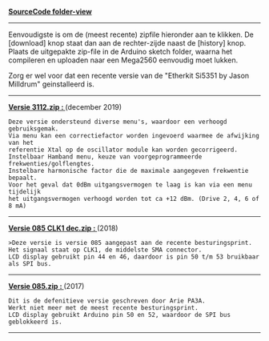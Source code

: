 <p><a href="/SourceCode"><b>SourceCode folder-view</b></a></p>
<hr>
<p>Eenvoudigste is om de (meest recente) zipfile hieronder aan te klikken. De [download] knop staat dan aan de rechter-zijde naast de [history] knop. Plaats de uitgepakte zip-file in de Arduino sketch folder, waarna het compileren en uploaden naar een Mega2560 eenvoudig moet lukken.

Zorg er wel voor dat een recente versie van de "Etherkit Si5351 by Jason Milldrum"  geinstalleerd is.
</p>
<hr>


__[**Versie 3112.zip** : ](SourceCode/Meetzender_v3112.zip)__ (december 2019)

    Deze versie ondersteund diverse menu's, waardoor een verhoogd gebruiksgemak.
    Via menu kan een correctiefactor worden ingevoerd waarmee de afwijking van het 
    referentie Xtal op de oscillator module kan worden gecorrigeerd.
    Instelbaar Hamband menu, keuze van voorgeprogrammeerde frekwenties/golflengtes.
    Instelbare harmonische factor die de maximale aangegeven frekwentie bepaalt.
    Voor het geval dat 0dBm uitgangsvermogen te laag is kan via een menu tijdelijk 
    het uitgangsvermogen verhoogd worden tot ca +12 dBm. (Drive 2, 4, 6 of 8 mA)
<hr> 

__[Versie 085 CLK1 dec.zip : ](SourceCode/Meetzender_0_85_CLK1_dec.zip)__(2018)

    >Deze versie is versie 085 aangepast aan de recente besturingsprint.
    Het signaal staat op CLK1, de middelste SMA connector.
    LCD display gebruikt pin 44 en 46, daardoor is pin 50 t/m 53 bruikbaar als SPI bus.
<hr>  

__[Versie 085.zip : ](SourceCode/Meetzender_0_85.zip)__(2017)

    Dit is de defenitieve versie geschreven door Arie PA3A.
    Werkt niet meer met de meest recente besturingsprint.
    LCD display gebruikt Arduino pin 50 en 52, waardoor de SPI bus geblokkeerd is.
<hr>
